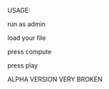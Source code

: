USAGE:

run as admin   

load your file  


press compute  

press play   

ALPHA VERSION VERY BROKEN
